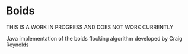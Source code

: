 # Boids
THIS IS A WORK IN PROGRESS AND DOES NOT WORK CURRENTLY

Java implementation of the boids flocking algorithm developed by Craig Reynolds
